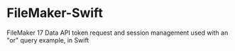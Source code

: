# FileMaker-Swift
FileMaker 17 Data API token request and session management used with an "or" query example, in Swift
